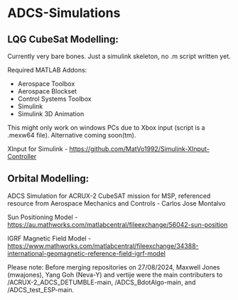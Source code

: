 # ADCS-Simulations

## LQG CubeSat Modelling:
Currently very bare bones. Just a simulink skeleton, no .m script written yet.

Required MATLAB Addons:
- Aerospace Toolbox
- Aerospace Blockset
- Control Systems Toolbox
- Simulink
- Simulink 3D Animation

This might only work on windows PCs due to Xbox input (script is a .mexw64 file). Alternative coming soon(tm).

XInput for Simulink - https://github.com/MatVo1992/Simulink-XInput-Controller

## Orbital Modelling:
ADCS Simulation for ACRUX-2 CubeSAT mission for MSP, referenced resource from Aerospace Mechanics and Controls - Carlos Jose Montalvo

Sun Positioning Model - https://au.mathworks.com/matlabcentral/fileexchange/56042-sun-position

IGRF Magnetic Field Model - https://www.mathworks.com/matlabcentral/fileexchange/34388-international-geomagnetic-reference-field-igrf-model


Please note: 
Before merging repositories on 27/08/2024, Maxwell Jones (mwajones), Yang Goh (Neva-Y) and vertije were the main contributers to /ACRUX-2_ADCS_DETUMBLE-main, /ADCS_BdotAlgo-main, and /ADCS_test_ESP-main.
